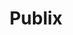 ---
title: "Publix"
url: /port-saint-lucie/publix-northwest-saint-james-drive/
shop: supermarket
---